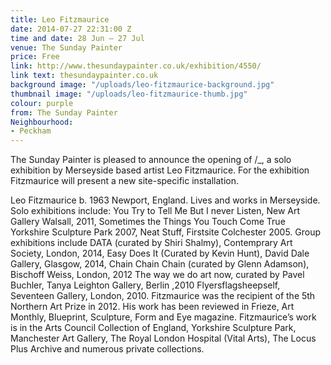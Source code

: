 ```yaml
---
title: Leo Fitzmaurice
date: 2014-07-27 22:31:00 Z
time and date: 28 Jun – 27 Jul
venue: The Sunday Painter
price: Free
link: http://www.thesundaypainter.co.uk/exhibition/4550/
link text: thesundaypainter.co.uk
background image: "/uploads/leo-fitzmaurice-background.jpg"
thumbnail image: "/uploads/leo-fitzmaurice-thumb.jpg"
colour: purple
from: The Sunday Painter
Neighbourhood:
- Peckham
---
```


The Sunday Painter is pleased to announce the opening of /_\, a solo exhibition by Merseyside based artist Leo Fitzmaurice. For the exhibition Fitzmaurice will present a new site-specific installation.

Leo Fitzmaurice b. 1963 Newport, England. Lives and works in Merseyside. Solo exhibitions include: You Try to Tell Me But I never Listen, New Art Gallery Walsall, 2011, Sometimes the Things You Touch Come True Yorkshire Sculpture Park 2007, Neat Stuff, Firstsite Colchester 2005. Group exhibitions include DATA (curated by Shiri Shalmy), Contemprary Art Society, London, 2014, Easy Does It (Curated by Kevin Hunt), David Dale Gallery, Glasgow, 2014, Chain Chain Chain (curated by Glenn Adamson), Bischoff Weiss, London, 2012 The way we do art now, curated by Pavel Buchler, Tanya Leighton Gallery, Berlin ,2010 Flyersflagsheepself, Seventeen Gallery, London, 2010. Fitzmaurice was the recipient of the 5th Northern Art Prize in 2012. His work has been reviewed in Frieze, Art Monthly, Blueprint, Sculpture, Form and Eye magazine. Fitzmaurice’s work is in the Arts Council Collection of England, Yorkshire Sculpture Park, Manchester Art Gallery, The Royal London Hospital (Vital Arts), The Locus Plus Archive and numerous private collections.
